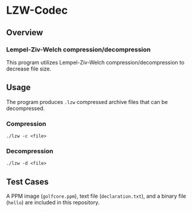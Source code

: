 # LZW-Codec

## Overview
### Lempel-Ziv-Welch compression/decompression

This program utilizes Lempel-Ziv-Welch compression/decompression to decrease file size. 

## Usage

The program produces `.lzw` compressed archive files that can be decompressed.

### Compression

`./lzw -c <file>`

### Decompression

`./lzw -d <file>`

## Test Cases

A PPM image (`golfcore.ppm`), text file (`declaration.txt`), and a binary file (`hello`) are included in this repository.
